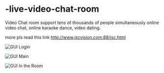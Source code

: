 # -live-video-chat-room
Video Chat room support tens of thousands of people simultaneously online video chat, online karaoke dance, video dating.   

more pls read this link http://www.jscvision.com:88/jsc.html


![GUI Login](http://www.jscvision.com:88/sqs/login.png) 

![GUI Main](http://www.jscvision.com:88/sqs/login.png) 

![GUI In the Room](http://www.jscvision.com:88/sqs/login.png) 

